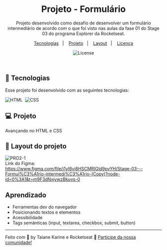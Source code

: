 
<h1 align="center"> Projeto - Formulário </h1>

<p align="center">
Projeto desenvolvido como desafio de desenvolver um formulário intermediário de acordo com o que foi visto nas aulas da fase 01 do Stage 03 do programa Explorer da Rocketseat.
</p>

<p align="center">
  <a href="#-tecnologias">Tecnologias</a>&nbsp;&nbsp;&nbsp;|&nbsp;&nbsp;&nbsp;
  <a href="#-projeto">Projeto</a>&nbsp;&nbsp;&nbsp;|&nbsp;&nbsp;&nbsp;
  <a href="#-layout">Layout</a>&nbsp;&nbsp;&nbsp;|&nbsp;&nbsp;&nbsp;
  <a href="#memo-licença">Licença</a>
</p>

<p align="center">
  <img alt="License" src="https://img.shields.io/static/v1?label=license&message=MIT&color=49AA26&labelColor=000000">
</p>

<br>

## 🚀 Tecnologias

Esse projeto foi desenvolvido com as seguintes tecnologias:

![HTML](https://img.shields.io/badge/-HTML-05122A?style=flat&logo=HTML5)&nbsp;
![CSS](https://img.shields.io/badge/-CSS-05122A?style=flat&logo=CSS3&logoColor=1572B6)&nbsp;

## 💻 Projeto

Avançando no HTML e CSS

## 🔖 Layout do projeto

![PRO2-1](https://user-images.githubusercontent.com/94652702/215498458-213d374e-d2c9-407c-a8d8-82b12aa381c1.png)
<br>
Link do Figma: 
<br>
https://www.figma.com/file/i1yI8vi8HSCMRIGld9pvYH/Stage-03---Formul%C3%A1rio-intermedi%C3%A1rio-(Copy)?node-id=0%3A1&t=m9F3dNxjywzBkuys-0
## Aprendizado

- Ferramentas dev do navegador
- Posicionando textos e elementos
- Acessibilidade
- Tags semânticas (input, textarea, checkbox, submit, button)

---

Feito com 🧡 by Taiane Karine e Rocketseat :wave: [Participe da nossa comunidade!](https://discord.gg/rocketseat)
